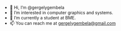 - 👋 Hi, I’m @gergelygembela
- 👀 I’m interested in computer graphics and systems.
- 🌱 I’m currently a student at BME.
- 📫 You can reach me at gergelygembela@gmail.com

<!---
gergelygembela/gergelygembela is a ✨ special ✨ repository because its `README.md` (this file) appears on your GitHub profile.
You can click the Preview link to take a look at your changes.
--->
